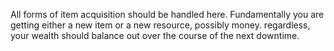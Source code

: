 All forms of item acquisition should be handled here. Fundamentally you are getting either a new item or a new resource, possibly money. regardless, your wealth should balance out over the course of the next downtime.

